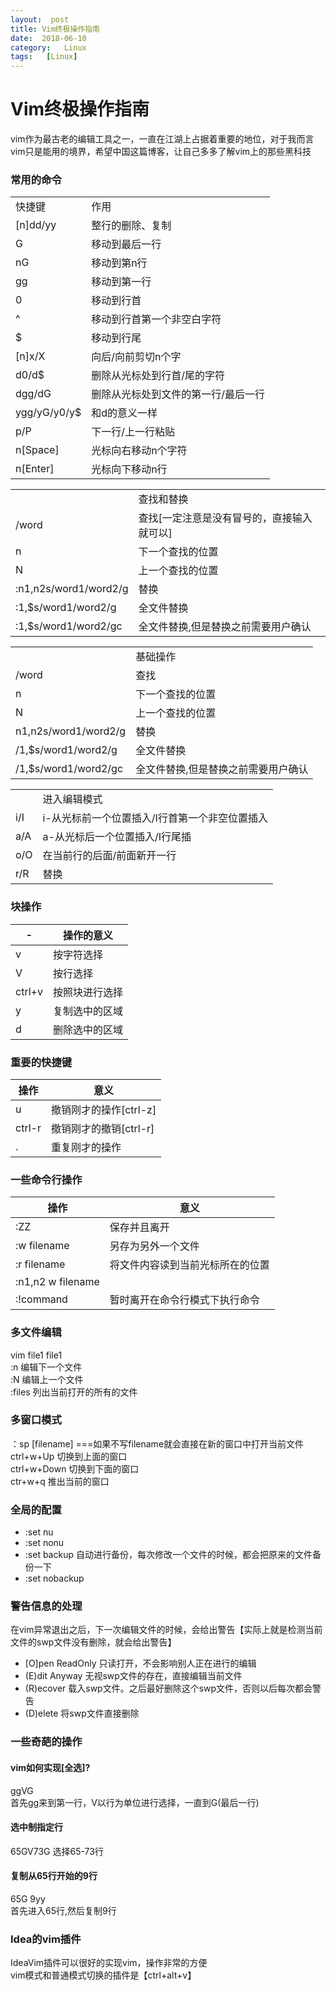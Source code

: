 ```yaml
---
layout:  post
title: Vim终极操作指南
date:  2018-06-10
category:   Linux
tags:   [Linux]
---
```


# Vim终极操作指南

vim作为最古老的编辑工具之一，一直在江湖上占据着重要的地位，对于我而言vim只是能用的境界，希望中国这篇博客，让自己多多了解vim上的那些黑科技

### 常用的命令
<table>
    <tr><td>快捷键</td><td>作用</td></tr>
    <tr><td>[n]dd/yy</td><td>整行的删除、复制</td></tr>
    <tr><td>G</td><td>移动到最后一行</td></tr>
    <tr><td>nG</td><td>移动到第n行</td></tr>
    <tr><td>gg</td><td>移动到第一行</td></tr>
    <tr><td>0</td><td>移动到行首</td></tr>
    <tr><td>^</td><td>移动到行首第一个非空白字符</td></tr>
    <tr><td>$</td><td>移动到行尾</td></tr>
    <tr><td>[n]x/X</td><td>向后/向前剪切n个字</td></tr>
    <tr><td>d0/d$</td><td>删除从光标处到行首/尾的字符</td></tr>
    <tr><td>dgg/dG</td><td>删除从光标处到文件的第一行/最后一行</td></tr>
    <tr><td>ygg/yG/y0/y$</td><td>和d的意义一样</td></tr>
    <tr><td>p/P</td><td>下一行/上一行粘贴</td></tr>
    <tr><td>n[Space]</td><td>光标向右移动n个字符</td></tr>
    <tr><td>n[Enter]</td><td>光标向下移动n行</td></tr>
</table>
<table>    
    <tr><td></td><td>查找和替换</td></tr>
    <tr><td>/word</td><td>查找[一定注意是没有冒号的，直接输入就可以]</td></tr>
    <tr><td>n</td><td>下一个查找的位置</td></tr>
    <tr><td>N</td><td>上一个查找的位置</td></tr>
    <tr><td>:n1,n2s/word1/word2/g</td><td>替换</td></tr>
    <tr><td>:1,$s/word1/word2/g</td><td>全文件替换</td></tr>
    <tr><td>:1,$s/word1/word2/gc</td><td>全文件替换,但是替换之前需要用户确认</td></tr>
</table>


<table>    
    <tr><td></td><td>基础操作</td></tr>
    <tr><td>/word</td><td>查找</td></tr>
    <tr><td>n</td><td>下一个查找的位置</td></tr>
    <tr><td>N</td><td>上一个查找的位置</td></tr>
    <tr><td>n1,n2s/word1/word2/g</td><td>替换</td></tr>
    <tr><td>/1,$s/word1/word2/g</td><td>全文件替换</td></tr>
    <tr><td>/1,$s/word1/word2/gc</td><td>全文件替换,但是替换之前需要用户确认</td></tr>
</table>


<table>    
    <tr><td></td><td>进入编辑模式</td></tr>
    <tr><td>i/I</td><td>i-从光标前一个位置插入/I行首第一个非空位置插入</td></tr>
    <tr><td>a/A</td><td>a-从光标后一个位置插入/I行尾插</td></tr>
    <tr><td>o/O</td><td>在当前行的后面/前面新开一行</td></tr>
    <tr><td>r/R</td><td>替换</td></tr>
</table>

### 块操作

| - | 操作的意义|
|------- | -------  |
|v|按字符选择 |
|V|  按行选择   |
|ctrl+v| 按照块进行选择 |
|y| 复制选中的区域 |
|d| 删除选中的区域 |

### 重要的快捷键

|操作|意义|
|---|---|
|u|撤销刚才的操作[ctrl-z]|
|ctrl-r|撤销刚才的撤销[ctrl-r]|
|.|重复刚才的操作|

### 一些命令行操作

|操作|意义|
|---|---|
|:ZZ|保存并且离开|
|:w filename|另存为另外一个文件|
|:r filename|将文件内容读到当前光标所在的位置|
|:n1,n2 w filename||
|:!command|暂时离开在命令行模式下执行命令|


### 多文件编辑
vim file1 file1    
:n 编辑下一个文件  
:N 编辑上一个文件  
:files 列出当前打开的所有的文件

### 多窗口模式
：sp [filename] ===如果不写filename就会直接在新的窗口中打开当前文件  
ctrl+w+Up  切换到上面的窗口  
ctrl+w+Down 切换到下面的窗口  
ctr+w+q   推出当前的窗口

### 全局的配置
- :set nu  
- :set nonu  
- :set backup 自动进行备份，每次修改一个文件的时候，都会把原来的文件备份一下
- :set nobackup

### 警告信息的处理
在vim异常退出之后，下一次编辑文件的时候，会给出警告【实际上就是检测当前文件的swp文件没有删除，就会给出警告】
- [O]pen ReadOnly 只读打开，不会影响别人正在进行的编辑
- (E)dit Anyway  无视swp文件的存在，直接编辑当前文件
- (R)ecover  载入swp文件。之后最好删除这个swp文件，否则以后每次都会警告
- (D)elete   将swp文件直接删除

### 一些奇葩的操作
#### vim如何实现[全选]?
ggVG   
首先gg来到第一行，V以行为单位进行选择，一直到G(最后一行)
#### 选中制指定行
65GV73G   选择65-73行
#### 复制从65行开始的9行
65G  9yy  
首先进入65行,然后复制9行
### Idea的vim插件
IdeaVim插件可以很好的实现vim，操作非常的方便  
vim模式和普通模式切换的插件是【ctrl+alt+v】







